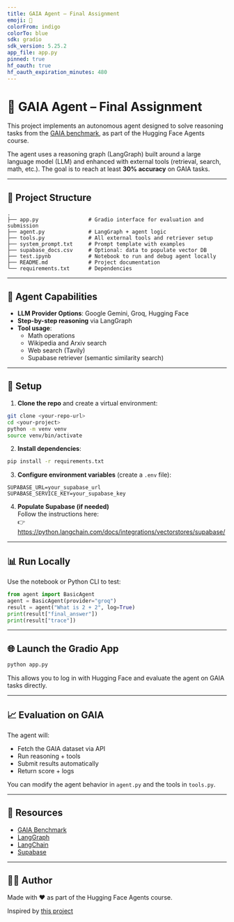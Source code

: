 ```yaml
---
title: GAIA Agent – Final Assignment
emoji: 🧠
colorFrom: indigo
colorTo: blue
sdk: gradio
sdk_version: 5.25.2
app_file: app.py
pinned: true
hf_oauth: true
hf_oauth_expiration_minutes: 480
---
```


# 🧠 GAIA Agent – Final Assignment

This project implements an autonomous agent designed to solve reasoning tasks from the [GAIA benchmark](https://huggingface.co/spaces/gaia-benchmark/leaderboard), as part of the Hugging Face Agents course.

The agent uses a reasoning graph (LangGraph) built around a large language model (LLM) and enhanced with external tools (retrieval, search, math, etc.). The goal is to reach at least **30% accuracy** on GAIA tasks.

---

## 🚀 Project Structure

```
.
├── app.py                # Gradio interface for evaluation and submission
├── agent.py              # LangGraph + agent logic
├── tools.py              # All external tools and retriever setup
├── system_prompt.txt     # Prompt template with examples
├── supabase_docs.csv     # Optional: data to populate vector DB
├── test.ipynb            # Notebook to run and debug agent locally
├── README.md             # Project documentation
└── requirements.txt      # Dependencies
```

---

## 🧠 Agent Capabilities

- **LLM Provider Options**: Google Gemini, Groq, Hugging Face
- **Step-by-step reasoning** via LangGraph
- **Tool usage**:
  - Math operations
  - Wikipedia and Arxiv search
  - Web search (Tavily)
  - Supabase retriever (semantic similarity search)

---

## 🧰 Setup

1. **Clone the repo** and create a virtual environment:

```bash
git clone <your-repo-url>
cd <your-project>
python -m venv venv
source venv/bin/activate
```

2. **Install dependencies**:

```bash
pip install -r requirements.txt
```

3. **Configure environment variables** (create a `.env` file):

```env
SUPABASE_URL=your_supabase_url
SUPABASE_SERVICE_KEY=your_supabase_key
```

4. **Populate Supabase (if needed)**  
Follow the instructions here:  
👉 https://python.langchain.com/docs/integrations/vectorstores/supabase/

---

## 📊 Run Locally

Use the notebook or Python CLI to test:

```python
from agent import BasicAgent
agent = BasicAgent(provider="groq")
result = agent("What is 2 + 2", log=True)
print(result["final_answer"])
print(result["trace"])
```

---

## 🌐 Launch the Gradio App

```bash
python app.py
```

This allows you to log in with Hugging Face and evaluate the agent on GAIA tasks directly.

---

## 📈 Evaluation on GAIA

The agent will:

- Fetch the GAIA dataset via API
- Run reasoning + tools
- Submit results automatically
- Return score + logs

You can modify the agent behavior in `agent.py` and the tools in `tools.py`.

---

## 📎 Resources

- [GAIA Benchmark](https://huggingface.co/spaces/gaia-benchmark/leaderboard)
- [LangGraph](https://www.langgraph.dev/)
- [LangChain](https://docs.langchain.com/)
- [Supabase](https://supabase.com/)

---

## 🧑‍💻 Author

Made with ❤️ as part of the Hugging Face Agents course.

Inspired by [this project](https://huggingface.co/spaces/baixianger/RobotPai/tree/main)